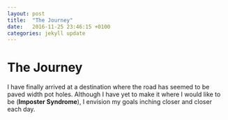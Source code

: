 ```yaml
---
layout: post
title:  "The Journey"
date:   2016-11-25 23:46:15 +0100
categories: jekyll update
---
```



# The Journey

I have finally arrived at a destination where the road has seemed to be paved width pot holes.
Although I have yet to make it where I would like to be (**Imposter Syndrome**), I envision my goals
inching closer and closer each day. 
